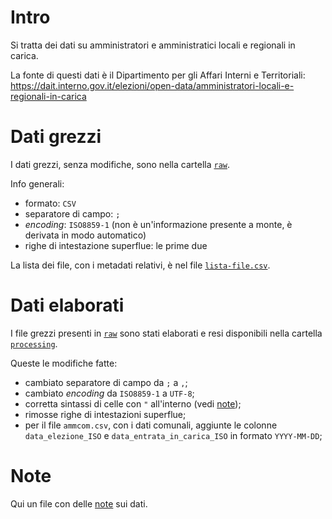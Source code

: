 # Intro

Si tratta dei dati su amministratori e amministratici locali e regionali in carica.

La fonte di questi dati è il Dipartimento per gli Affari Interni e Territoriali:<br>
<https://dait.interno.gov.it/elezioni/open-data/amministratori-locali-e-regionali-in-carica>

# Dati grezzi

I dati grezzi, senza modifiche, sono nella cartella [`raw`](rawdata).

Info generali:

- formato: `CSV`
- separatore di campo: `;`
- *encoding*: `ISO8859-1` (non è un'informazione presente a monte, è derivata in modo automatico)
- righe di intestazione superflue: le prime due

La lista dei file, con i metadati relativi, è nel file [`lista-file.csv`](risorse/lista-file.csv).

# Dati elaborati

I file grezzi presenti in [`raw`](rawdata) sono stati elaborati e resi disponibili nella cartella [`processing`](processing).

Queste le modifiche fatte:

- cambiato separatore di campo da `;` a `,`;
- cambiato *encoding* da `ISO8859-1` a `UTF-8`;
- corretta sintassi di celle con `"` all'interno (vedi [note](note.md#i-file-csv-non-hanno-una-sintassi-corretta));
- rimosse righe di intestazioni superflue;
- per il file `ammcom.csv`, con i dati comunali, aggiunte le colonne `data_elezione_ISO` e `data_entrata_in_carica_ISO` in formato `YYYY-MM-DD`;

# Note

Qui un file con delle [note](note.md) sui dati.
